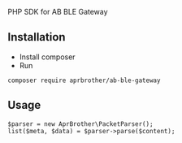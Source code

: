 PHP SDK for AB BLE Gateway

## Installation

* Install composer
* Run 
```
composer require aprbrother/ab-ble-gateway
```

## Usage

```
$parser = new AprBrother\PacketParser();
list($meta, $data) = $parser->parse($content);
```

